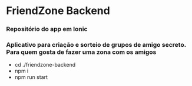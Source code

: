 # FriendZone Backend

### Repositório do app em Ionic
[link text itself]:https://github.com/oFelipeGabriel/friendzone-app.git

### Aplicativo para criação e sorteio de grupos de amigo secreto. Para quem gosta de fazer uma zona com os amigos

* cd ./friendzone-backend
* npm i
* npm run start